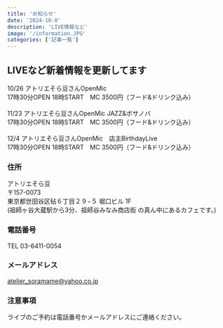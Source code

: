 ```yaml
---
title: 'お知らせ'
date: '2024-10-8'
description: 'LIVE情報など'
image: '/information.JPG'
categories: ['記事一覧']
---
```


## LIVEなど新着情報を更新してます
10/26 アトリエそら豆さんOpenMic</br>17時30分OPEN 18時START　MC 3500円（フード&ドリンク込み）</br></br>
11/23 アトリエそら豆さんOpenMic JAZZ&ボサノバ</br>17時30分OPEN 18時START　MC 3500円（フード&ドリンク込み）</br></br>
12/4 アトリエそら豆さんOpenMic　店主BirthdayLive</br>17時30分OPEN 18時START　MC 3500円（フード&ドリンク込み）

### 住所
アトリエそら豆</br>
〒157-0073</br>
東京都世田谷区砧６丁目２９−５ 堀口ビル 1F</br>
(祖師ヶ谷大蔵駅から3分、祖師谷みなみ商店街 の真ん中にあるカフェです。)
### 電話番号
TEL 03-6411-0054
### メールアドレス
atelier_soramame@yahoo.co.jp
### 注意事項
ライブのご予約は電話番号かメールアドレスにご連絡ください。